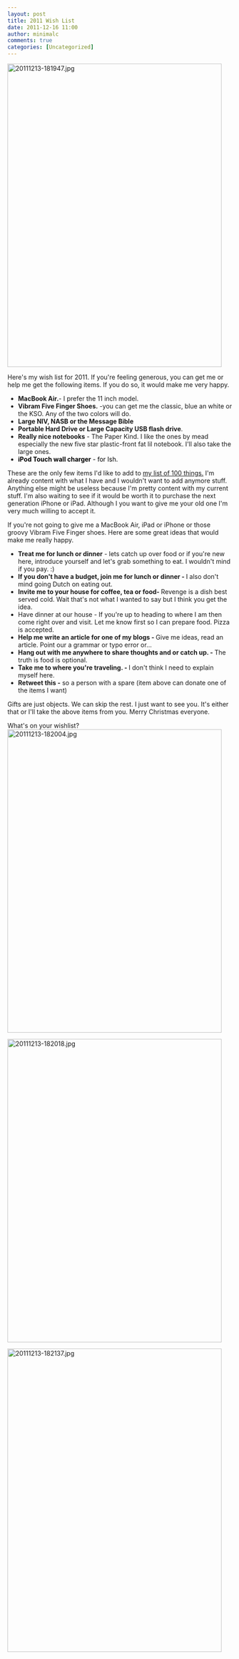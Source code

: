 ```yaml
---
layout: post
title: 2011 Wish List
date: 2011-12-16 11:00
author: minimalc
comments: true
categories: [Uncategorized]
---
```

<a href="http://minimalchanges.com/blog/wp-content/uploads/2011/12/20111213-181947.jpg"><img class="alignnone " src="http://minimalchanges.com/blog/wp-content/uploads/2011/12/20111213-181947.jpg" alt="20111213-181947.jpg" width="480" height="680" /></a>

Here's my wish list for 2011. If you're feeling generous, you can get me or help me get the following items. If you do so, it would make me very happy.
<ul>
	<li><strong>MacBook Air.</strong>- I prefer the 11 inch model.</li>
	<li><strong>Vibram Five Finger Shoes.</strong> -you can get me the classic, blue an white or the KSO. Any of the two colors will do.</li>
	<li><strong>Large NIV, NASB or the Message Bible</strong></li>
	<li><strong>Portable Hard Drive or Large Capacity USB flash drive</strong>.</li>
	<li><strong>Really nice notebooks</strong> - The Paper Kind. I like the ones by mead especially the new five star plastic-front fat lil notebook. I'll also take the large ones.</li>
	<li><span style="color: #000000;"><strong>iPod Touch wall charger</strong> - for Ish.</span></li>
</ul>
These are the only few items I'd like to add to <a href="http://kevinolega.com/things">my list of 100 things.</a> I'm already content with what I have and I wouldn't want to add anymore stuff.
Anything else might be useless because I'm pretty content with my current stuff. I'm also waiting to see if it would be worth it to purchase the next generation iPhone or iPad. Although I you want to give me your old one I'm very much willing to accept it.

If you're not going to give me a MacBook Air, iPad or iPhone or those groovy Vibram Five Finger shoes. Here are some great ideas that would make me really happy.
<ul>
	<li><strong>Treat me for lunch or dinner</strong> - lets catch up over food or if you're new here, introduce yourself and let's grab something to eat. I wouldn't mind if you pay. :)</li>
	<li><strong>If you don't have a budget, join me for lunch or dinner - </strong>I also don't mind going Dutch on eating out.</li>
	<li><strong>Invite me to your house for coffee, tea or food- </strong>Revenge is a dish best served cold. Wait that's not what I wanted to say but I think you get the idea.</li>
	<li>Have dinner at our house - If you're up to heading to where I am then come right over and visit. Let me know first so I can prepare food. Pizza is accepted.</li>
	<li><strong>Help me write an article for one of my blogs - </strong>Give me ideas, read an article. Point our a grammar or typo error or...</li>
	<li><strong>Hang out with me anywhere to share thoughts and or catch up. - </strong>The truth is food is optional.</li>
	<li><strong>Take me to where you're traveling. - </strong>I don't think I need to explain myself here.</li>
	<li><strong>Retweet this -</strong> so a person with a spare (item above can donate one of the items I want)</li>
</ul>
Gifts are just objects. We can skip the rest. I just want to see you. It's either that or I'll take the above items from you. Merry Christmas everyone.

What's on your wishlist?
<a href="http://minimalchanges.com/blog/wp-content/uploads/2011/12/20111213-182004.jpg"><img class="alignnone " src="http://minimalchanges.com/blog/wp-content/uploads/2011/12/20111213-182004.jpg" alt="20111213-182004.jpg" width="480" height="680" /></a>

<a href="http://minimalchanges.com/blog/wp-content/uploads/2011/12/20111213-182018.jpg"><img class="alignnone " src="http://minimalchanges.com/blog/wp-content/uploads/2011/12/20111213-182018.jpg" alt="20111213-182018.jpg" width="480" height="680" /></a>

<a href="http://minimalchanges.com/blog/wp-content/uploads/2011/12/20111213-182137.jpg"><img class="alignnone " src="http://minimalchanges.com/blog/wp-content/uploads/2011/12/20111213-182137.jpg" alt="20111213-182137.jpg" width="480" height="680" /></a>
